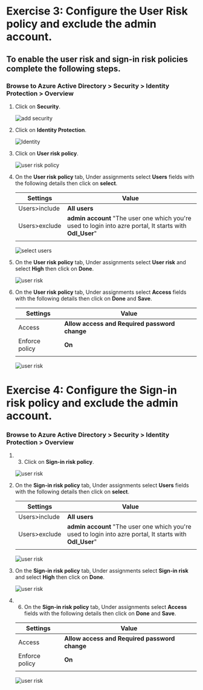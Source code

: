 # Exercise 3: Configure the User Risk policy and exclude the admin account.



## To enable the user risk and sign-in risk policies complete the following steps.





### Browse to Azure Active Directory > Security > Identity Protection > Overview
1. Click on **Security**.




   ![](images/aad-security.png "add security")




2. Click on **Identity Protection**.




   ![](images/aad-identity-protection.png "Identity")




3. Click on **User risk policy**.




   ![](images/user-risk-policy.png "user risk policy")



4. On the **User risk policy** tab, Under assignments select **Users** fields with the following details then click on **select**.

    | Settings | Value |
    |--|--|
    | Users>include | **All users**  |
    | Users>exclude | **admin account** "The user one which you're used to login into azre portal, It starts with **Odl_User**" |
    | | |



   ![](images/select-users.png "select users")



5. On the **User risk policy** tab, Under assignments select **User risk** and select **High** then click on **Done**.




   ![](images/user-risk.png "user risk")



6. On the **User risk policy** tab, Under assignments select **Access** fields with the following details then click on **Done** and **Save**.

    | Settings | Value |
    |--|--|
    | Access | **Allow access and Required password change**  |
    | Enforce policy | **On**  |
    | | |




   ![](images/control-users.png "user risk")



# Exercise 4: Configure the Sign-in risk policy and exclude the admin account.



### Browse to Azure Active Directory > Security > Identity Protection > Overview
1. 3. Click on **Sign-in risk policy**.




   ![](images/sign-in-risk-policy.png "user risk")



2. On the **Sign-in risk policy** tab, Under assignments select **Users** fields with the following details then click on **select**.

    | Settings | Value |
    |--|--|
    | Users>include | **All users**  |
    | Users>exclude | **admin account** "The user one which you're used to login into azre portal, It starts with **Odl_User**" |
    | | |




   ![](images/sign-in-users.png "user risk")




3. On the **Sign-in risk policy** tab, Under assignments select **Sign-in risk** and select **High** then click on **Done**.




   ![](images/sign-in-risk.png "user risk")



4. 6. On the **Sign-in risk policy** tab, Under assignments select **Access** fields with the following details then click on **Done** and **Save**.

    | Settings | Value |
    |--|--|
    | Access | **Allow access and Required password change**  |
    | Enforce policy | **On**  |
    | | |




   ![](images/sign-in-control.png "user risk")